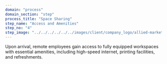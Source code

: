 ```yaml
---
domain: "process"
domain_section: "step"
process_title: "Space Sharing"
step_name: "Access and Amenities"
step_no: "4"
step_image: "../../../../../../images/client/company_logo/allied-marketing.png"
---
```


Upon arrival, remote employees gain access to fully equipped workspaces with essential amenities, including high-speed internet, printing facilities, and refreshments.
